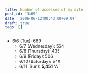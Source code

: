 ```yaml
---
title: Number of accesses of my site
post_id: '3469'
date: '2006-06-12T00:43:00+09:00'
draft: true
tags: []
---
```


*   6/6 (Tue): 669
    *   6/7 (Wednesday): 564
    *   6/8 (Thursday): 435
    *   6/9 (Friday): 506
    *   6/10 (Saturday): 540
    *   6/11 (Sun): **5,451** 'A `
